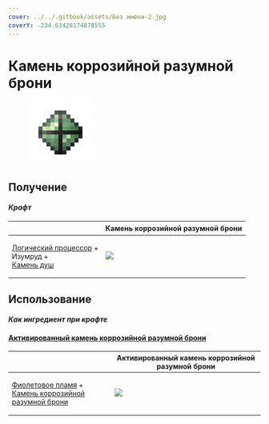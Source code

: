 ```yaml
---
cover: ../../.gitbook/assets/Без имени-2.jpg
coverY: -234.63428174878555
---
```


# Камень коррозийной разумной брони

<figure><img src="../../.gitbook/assets/sentientarmourgem_corrosive_deactivated_128.png" alt=""><figcaption></figcaption></figure>

## Получение

#### _Крафт_

| ㅤ                                                                                                                    |  Камень коррозийной разумной брони                                       |
| -------------------------------------------------------------------------------------------------------------------- | ------------------------------------------------------------------------ |
| <p><a href="logic_processor.md">Логический процессор</a> +<br>Изумруд +<br><a href="soulstone.md">Камень душ</a></p> | ![](../../.gitbook/assets/sentientarmourgem\_corrosive\_deactivated.png) |

## Использование

#### _Как ингредиент при крафте_

#### [Активированный камень коррозийной разумной брони](sentientarmourgem_corrosive_activated.md)

| ㅤ                                                                                                                                                     |  Активированный камень коррозийной разумной брони                      |
| ----------------------------------------------------------------------------------------------------------------------------------------------------- | ---------------------------------------------------------------------- |
| <p><a href="purple_blaze.md">Фиолетовое пламя</a> +<br><a href="sentientarmourgem_corrosive_deactivated.md">Камень коррозийной разумной брони</a></p> | ![](../../.gitbook/assets/sentientarmourgem\_corrosive\_activated.png) |

